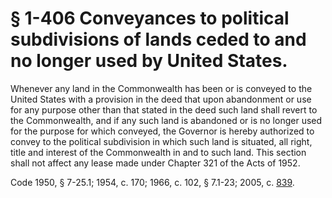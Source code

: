 # § 1-406 Conveyances to political subdivisions of lands ceded to and no longer used by United States.

<p>Whenever any land in the Commonwealth has been or is conveyed to the United States with a provision in the deed that upon abandonment or use for any purpose other than that stated in the deed such land shall revert to the Commonwealth, and if any such land is abandoned or is no longer used for the purpose for which conveyed, the Governor is hereby authorized to convey to the political subdivision in which such land is situated, all right, title and interest of the Commonwealth in and to such land. This section shall not affect any lease made under Chapter 321 of the Acts of 1952.</p><p>Code 1950, § 7-25.1; 1954, c. 170; 1966, c. 102, § 7.1-23; 2005, c. <a href='http://lis.virginia.gov/cgi-bin/legp604.exe?051+ful+CHAP0839'>839</a>.</p>